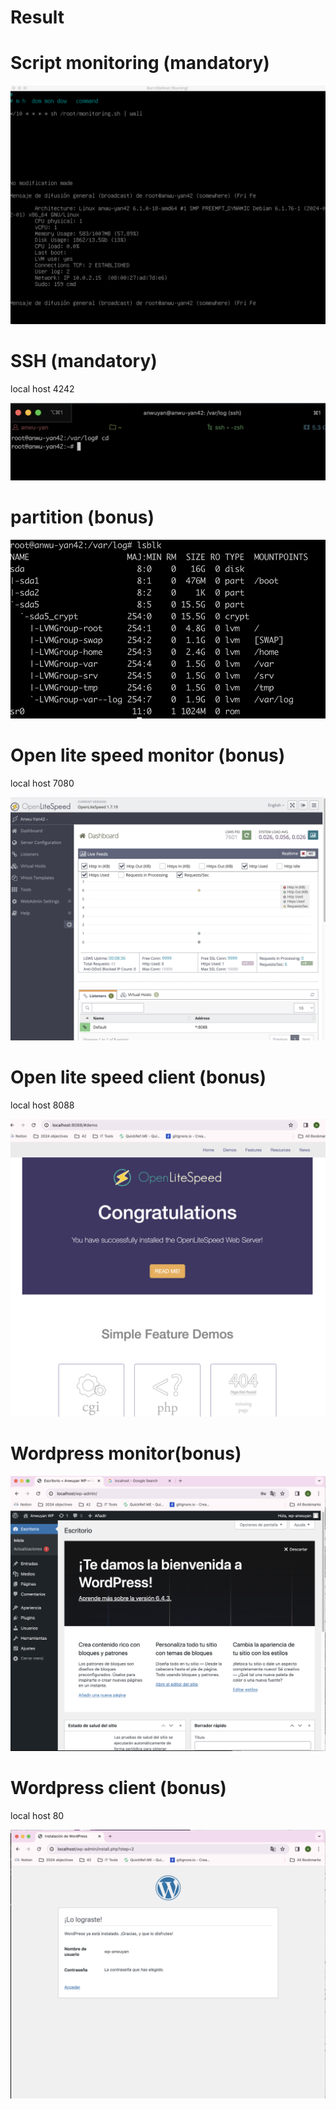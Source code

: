 # Result


# Script monitoring (mandatory)


![Script_monitorig](ScriptMonitoringSH.png)


# SSH (mandatory)

local host 4242

![SSH](SSH.png)


# partition (bonus)

![Comprobar particiones](Comprobar_particiones.png)


# Open lite speed monitor (bonus)

local host 7080

![OpenLiteSpeed](OpenLiteSpeed.png)


# Open lite speed client (bonus)

local host 8088

![OpenLiteCliente](OpenLiteSpeedCliente.png)


# Wordpress monitor(bonus)

![WordPress](WorldPress.png)


# Wordpress client (bonus)

local host 80

![WorldPress_lograste](Wordpress_lograste.png)

